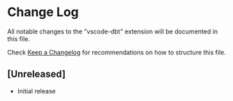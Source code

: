 # Change Log

All notable changes to the "vscode-dbt" extension will be documented in this file.

Check [Keep a Changelog](http://keepachangelog.com/) for recommendations on how to structure this file.

## [Unreleased]

- Initial release